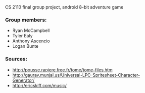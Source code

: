 CS 2110 final group project, android 8-bit adventure game

### Group members:
* Ryan McCampbell
* Tyler Ealy
* Anthony Ascencio
* Logan Bunte

### Sources:
* http://pousse.rapiere.free.fr/tome/tome-files.htm
* http://gaurav.munjal.us/Universal-LPC-Spritesheet-Character-Generator/
* http://ericskiff.com/music/
